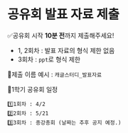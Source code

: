 # 공유회 발표 자료 제출

✅공유회 시작 **10분 전**까지 제출해주세요!
- 1, 2회차 : 발표 자료의 형식 제한 없음
- 3회차 : `ppt`로 형식 제한

📌제출 이름 예시 : `캐글스터디_발표자료`


📆1학기 공유회 일정
  ```
  1️⃣1회차 : 4/2
  2️⃣2회차 : 5/21
  3️⃣3회차 : 종강총회 (날짜는 추후 공지 예정.)
  ```
